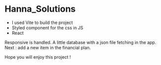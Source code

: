 # Hanna_Solutions

- I used Vite to build the project
- Styled component for the css in JS
- React

Responsive is handled. 
A little database with a json file fetching in the app.
Next : add a new item in the financial plan. 

Hope you will enjoy this project !
